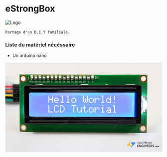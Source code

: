 # eStrongBox


![Logo](https://cdn.icon-icons.com/icons2/2959/PNG/512/safe_strongbox_security_icon_185992.png)


```
Partage d'un D.I.Y familiale.
```

### Liste du matériel nécéssaire

* Un arduino nano

![Logo](img/items/Arduino-Tutorial-for-Interfacing-I2C-LCD.jpg)

